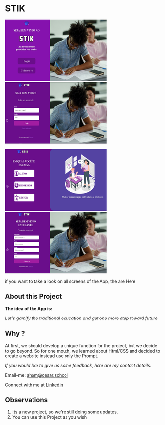 # STIK

<p float="left">
  <img src="./assets/images/homepage.png" width="330" height="200" /> 
  <img src="./assets/images/loginpage.png" width="330" height="200" />
</p>
<p float="left">
  <img src="./assets/images/registerpage.png" width="330" height="200" /> 
  <img src="./assets/images/registerpage2.png" width="330" height="200" />
</p>

if you want to take a look on all screens of the App, the are [Here](https://www.figma.com/proto/wanIcTDh5GAJXAiSye6eI7/Projeto-1-Goon-Website-Stik?node-id=0%3A1)

## About this Project

**The idea of the App is:**

*Let's gamify the traditional education and get one more step toward future*

## Why ?

At first, we should develop a unique function for the project, but we decide to go beyond.
So for one mouth, we learned about Html/CSS 
and decided to create a website instead use only the Prompt.

*If you would like to give us some feedback, here are my contact details.*

Email-me: [aham@cesar.school](aham@cesar.school)

Connect with me at [Linkedin](https://www.linkedin.com/in/arthur-hendrich-b30885153/)


## Observations

1. Its a new project, so we're still doing some updates.
2. You can use this Project as you wish
